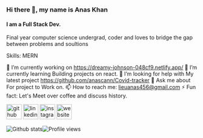### Hi there 👋, my name is Anas Khan
#### I am a Full Stack Dev.
Final year computer science undergrad, coder and loves to bridge the gap between problems and soultions

Skills: MERN

🔭 I’m currently working on https://dreamy-johnson-048cf9.netlify.app/ 
🌱 I’m currently learning Building projects on react. 
🤔 I’m looking for help with My latest project https://github.com/anascann/Covid-tracker 
💬 Ask me about For project to Work on. 
📫 How to reach me: lieuanas456@gmail.com ⚡ 
Fun fact: Let's Meet over coffee and discuss history. 

[<img src='https://cdn.jsdelivr.net/npm/simple-icons@3.0.1/icons/github.svg' alt='github' height='40'>](https://github.com/https://github.com/anascann)  [<img src='https://cdn.jsdelivr.net/npm/simple-icons@3.0.1/icons/linkedin.svg' alt='linkedin' height='40'>](https://www.linkedin.com/in/https://www.linkedin.com/in/anas-khan-164346192//)  [<img src='https://cdn.jsdelivr.net/npm/simple-icons@3.0.1/icons/instagram.svg' alt='instagram' height='40'>](https://www.instagram.com/https://www.instagram.com/khannnass//)  [<img src='https://cdn.jsdelivr.net/npm/simple-icons@3.0.1/icons/icloud.svg' alt='website' height='40'>](www.anaskhan.me)  

![Github stats](https://github-readme-stats.vercel.app/api?username=https://github.com/anascann&show_icons=true)![Profile views](https://gpvc.arturio.dev/https://github.com/anascann)  
